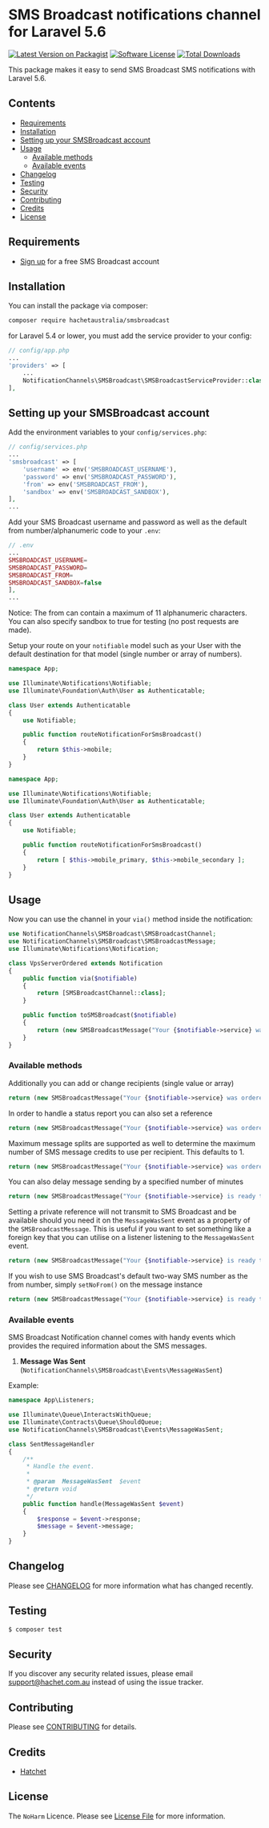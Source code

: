 # SMS Broadcast notifications channel for Laravel 5.6

[![Latest Version on Packagist](https://img.shields.io/packagist/v/hachetaustralia/smsbroadcast.svg?style=flat-square)](https://packagist.org/packages/hachetaustralia/smsbroadcast)
[![Software License](https://img.shields.io/badge/license-MIT-brightgreen.svg?style=flat-square)](LICENSE.md)
[![Total Downloads](https://img.shields.io/packagist/dt/hachetaustralia/smsbroadcast.svg?style=flat-square)](https://packagist.org/packages/hachetaustralia/smsbroadcast)

This package makes it easy to send SMS Broadcast SMS notifications with Laravel 5.6.

## Contents

- [Requirements](#requirements)
- [Installation](#installation)
- [Setting up your SMSBroadcast account](#setting-up-your-smsbroadcast-account)
- [Usage](#usage)
    - [Available methods](#available-methods)
    - [Available events](#available-events)
- [Changelog](#changelog)
- [Testing](#testing)
- [Security](#security)
- [Contributing](#contributing)
- [Credits](#credits)
- [License](#license)

## Requirements

- [Sign up](https://www.smsbroadcast.com.au/join) for a free SMS Broadcast account

## Installation

You can install the package via composer:

``` bash
composer require hachetaustralia/smsbroadcast
```

for Laravel 5.4 or lower, you must add the service provider to your config:

```php
// config/app.php
...
'providers' => [
    ...
    NotificationChannels\SMSBroadcast\SMSBroadcastServiceProvider::class,
],
```

## Setting up your SMSBroadcast account

Add the environment variables to your `config/services.php`:

```php
// config/services.php
...
'smsbroadcast' => [
    'username' => env('SMSBROADCAST_USERNAME'),
    'password' => env('SMSBROADCAST_PASSWORD'),
    'from' => env('SMSBROADCAST_FROM'),
    'sandbox' => env('SMSBROADCAST_SANDBOX'),
],
...
```

Add your SMS Broadcast username and password as well as the default from number/alphanumeric code to your `.env`:

```php
// .env
...
SMSBROADCAST_USERNAME=
SMSBROADCAST_PASSWORD=
SMSBROADCAST_FROM=
SMSBROADCAST_SANDBOX=false
],
...
```

Notice: The from can contain a maximum of 11 alphanumeric characters. You can also specify sandbox to true for testing (no post requests are made).

Setup your route on your `notifiable` model such as your User with the default destination for that model (single number or array of numbers).

``` php
namespace App;

use Illuminate\Notifications\Notifiable;
use Illuminate\Foundation\Auth\User as Authenticatable;

class User extends Authenticatable
{
    use Notifiable;

    public function routeNotificationForSmsBroadcast()
    {
        return $this->mobile;
    }
}
```

``` php
namespace App;

use Illuminate\Notifications\Notifiable;
use Illuminate\Foundation\Auth\User as Authenticatable;

class User extends Authenticatable
{
    use Notifiable;

    public function routeNotificationForSmsBroadcast()
    {
        return [ $this->mobile_primary, $this->mobile_secondary ];
    }
}
```

## Usage

Now you can use the channel in your `via()` method inside the notification:

``` php
use NotificationChannels\SMSBroadcast\SMSBroadcastChannel;
use NotificationChannels\SMSBroadcast\SMSBroadcastMessage;
use Illuminate\Notifications\Notification;

class VpsServerOrdered extends Notification
{
    public function via($notifiable)
    {
        return [SMSBroadcastChannel::class];
    }

    public function toSMSBroadcast($notifiable)
    {
        return (new SMSBroadcastMessage("Your {$notifiable->service} was ordered!"));
    }
}
```

### Available methods

Additionally you can add or change recipients (single value or array)

``` php
return (new SMSBroadcastMessage("Your {$notifiable->service} was ordered!"))->setRecipients($recipients);
```

In order to handle a status report you can also set a reference

``` php
return (new SMSBroadcastMessage("Your {$notifiable->service} was ordered!"))->setReference($id);
```

Maximum message splits are supported as well to determine the maximum number of SMS message credits to use per recipient. This defaults to 1.

``` php
return (new SMSBroadcastMessage("Your {$notifiable->service} was ordered!"))->setMaxSplit(2);
```

You can also delay message sending by a specified number of minutes

``` php
return (new SMSBroadcastMessage("Your {$notifiable->service} is ready to go!"))->setDelay(10);
```

Setting a private reference will not transmit to SMS Broadcast and be available should you need it on the `MessageWasSent` event as a property of the `SMSBroadcastMessage`. This is useful if you want to set something like a foreign key that you can utilise on a listener listening to the `MessageWasSent` event.

``` php
return (new SMSBroadcastMessage("Your {$notifiable->service} is ready to go!"))->setPrivateReference(12345);
```

If you wish to use SMS Broadcast's default two-way SMS number as the from number, simply `setNoFrom()` on the message instance

``` php
return (new SMSBroadcastMessage("Your {$notifiable->service} is ready to go!"))->setNoFrom();
```

### Available events

SMS Broadcast Notification channel comes with handy events which provides the required information about the SMS messages.

1. **Message Was Sent** (`NotificationChannels\SMSBroadcast\Events\MessageWasSent`)

Example:

```php
namespace App\Listeners;

use Illuminate\Queue\InteractsWithQueue;
use Illuminate\Contracts\Queue\ShouldQueue;
use NotificationChannels\SMSBroadcast\Events\MessageWasSent;

class SentMessageHandler
{
    /**
     * Handle the event.
     *
     * @param  MessageWasSent  $event
     * @return void
     */
    public function handle(MessageWasSent $event)
    {
        $response = $event->response;
        $message = $event->message;
    }
}
```

## Changelog

Please see [CHANGELOG](CHANGELOG.md) for more information what has changed recently.

## Testing

``` bash
$ composer test
```

## Security

If you discover any security related issues, please email support@hachet.com.au instead of using the issue tracker.

## Contributing

Please see [CONTRIBUTING](CONTRIBUTING.md) for details.

## Credits

- [Hatchet](https://hatchet.com.au)

## License

The `NoHarm` Licence. Please see [License File](LICENSE.md) for more information.
